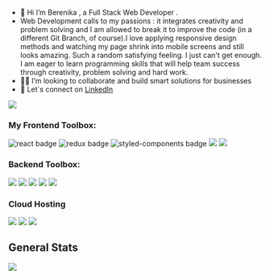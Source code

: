 <!-- **Berenika14/Berenika14** is a ✨ _special_ ✨ repository because its `README.md` (this file) appears on your GitHub profile. -->

- 👋 Hi I’m Berenika , a Full Stack Web Developer . 
- Web Development calls to my passions : it integrates creativity and problem solving and I am allowed to break it to improve the code (in a different Git Branch, of course).I love applying responsive design methods and watching my page shrink into mobile screens and still looks amazing. Such a random satisfying feeling. I just can't get enough. I am eager to learn programming skills that will help team success  through creativity, problem solving and hard work.
- 👩‍💻 I’m looking to collaborate and build smart solutions for businesses  
- 🔗 Let`s connect on [LinkedIn](https://www.linkedin.com/in/berenika-ahmetaj/) 



![](https://komarev.com/ghpvc/?username=Berenika14&color=orange)


### My Frontend Toolbox: 
<p>
  <img src="https://img.shields.io/badge/React-20232A?style=for-the-badge&logo=react&logoColor=61DAFB" alt="react badge"/>
  <img src="https://img.shields.io/badge/Redux-593D88?style=for-the-badge&logo=redux&logoColor=white" alt="redux badge"/>
  <img src="https://img.shields.io/badge/styled--components-DB7093?style=for-the-badge&logo=styled-components&logoColor=white" alt="styled-components badge"/>
  <img src="https://img.shields.io/badge/Material--UI-0081CB?style=for-the-badge&logo=material-ui&logoColor=white"/>
  <img src="https://img.shields.io/badge/Bootstrap-563D7C?style=for-the-badge&logo=bootstrap&logoColor=white"/>
  
</p>

### Backend Toolbox:
<p>
  <img src="https://img.shields.io/badge/JavaScript-007ACC?style=for-the-badge&logo=javascript&logoColor=white"/>
  <img src="https://img.shields.io/badge/Node.js-43853D?style=for-the-badge&logo=node.js&logoColor=white"/>
  <img src="https://img.shields.io/badge/SQLite-07405E?style=for-the-badge&logo=sqlite&logoColor=white"/>
  <img src="https://img.shields.io/badge/PostgreSQL-316192?style=for-the-badge&logo=postgresql&logoColor=white"/>
  <img src="https://img.shields.io/badge/Express.js-404D59?style=for-the-badge"/>
</p>


### Cloud Hosting
<p>
  <img src="https://img.shields.io/badge/Heroku-430098?style=for-the-badge&logo=heroku&logoColor=white"/>
  <img src="https://img.shields.io/badge/Amazon_AWS-232F3E?style=for-the-badge&logo=amazon-aws&logoColor=white"/>
  <img src="https://img.shields.io/badge/Netlify-00C7B7?style=for-the-badge&logo=netlify&logoColor=white"/>
</p>



## General Stats
<img src="https://github-readme-stats.vercel.app/api?username=Berenika14&theme=blue-green"/>





